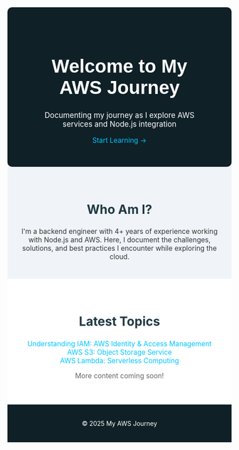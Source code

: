 <!-- Header Section -->
<div style="text-align: center; padding: 50px; background: #0f2027; color: white; border-radius: 10px;">
  <h1 style="font-size: 3em; font-family: 'Arial', sans-serif;">Welcome to My AWS Journey</h1>
  <p style="font-size: 1.2em; margin-top: 20px;">Documenting my journey as I explore AWS services and Node.js integration</p>
  <a href="#latest-topics" style="color: #00c6ff; font-size: 1.1em; text-decoration: none;">Start Learning →</a>
</div>

<!-- About Me Section -->
<section style="padding: 40px 20px; text-align: center; background-color: #f0f4f8;">
  <h2 style="font-size: 2em; color: #203a43;">Who Am I?</h2>
  <p style="max-width: 800px; margin: 0 auto; font-size: 1.1em; color: #333;">I'm a backend engineer with 4+ years of experience working with Node.js and AWS. Here, I document the challenges, solutions, and best practices I encounter while exploring the cloud.</p>
</section>

<!-- Latest Topics Section -->
<section id="latest-topics" style="padding: 40px 20px; text-align: center; background-color: #fff;">
  <h2 style="font-size: 2em; color: #203a43;">Latest Topics</h2>
  <ul style="list-style: none; padding: 0; font-size: 1.1em;">
    <li><a href="_posts/2025-04-19-understanding-iam.md" style="color: #00c6ff; text-decoration: none;">Understanding IAM: AWS Identity & Access Management</a></li>
    <li><a href="s3.html" style="color: #00c6ff; text-decoration: none;">AWS S3: Object Storage Service</a></li>
    <li><a href="lambda.html" style="color: #00c6ff; text-decoration: none;">AWS Lambda: Serverless Computing</a></li>
  </ul>
  <p style="font-size: 1.1em; margin-top: 10px; color: #666;">More content coming soon!</p>
</section>

<!-- Footer Section -->
<footer style="text-align: center; padding: 20px; background-color: #0f2027; color: white;">
  <p style="font-size: 1em;">© 2025 My AWS Journey</p>
</footer>
